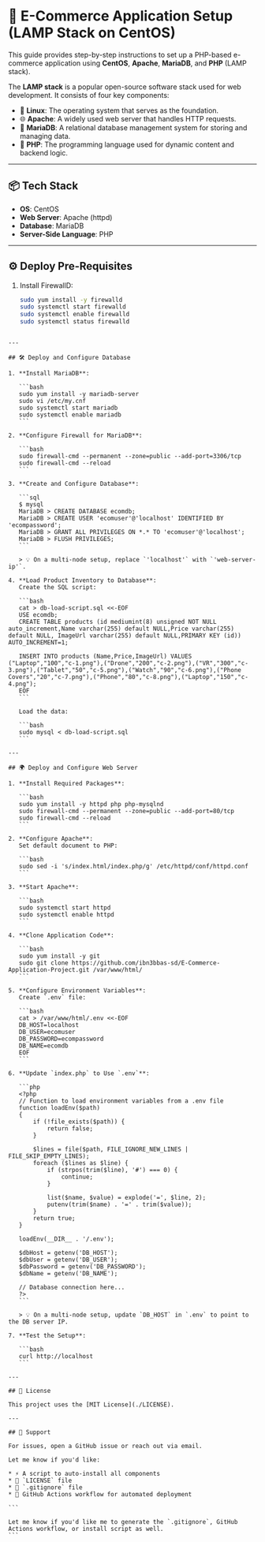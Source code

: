 # 🛒 E-Commerce Application Setup (LAMP Stack on CentOS)

This guide provides step-by-step instructions to set up a PHP-based e-commerce application using **CentOS**, **Apache**, **MariaDB**, and **PHP** (LAMP stack). 

The **LAMP stack** is a popular open-source software stack used for web development. It consists of four key components:

- 🐧 **Linux**: The operating system that serves as the foundation.
- 🌐 **Apache**: A widely used web server that handles HTTP requests.
- 🐬 **MariaDB**: A relational database management system for storing and managing data.
- 🐘 **PHP**: The programming language used for dynamic content and backend logic.

---

## 📦 Tech Stack

- **OS**: CentOS
- **Web Server**: Apache (httpd)
- **Database**: MariaDB
- **Server-Side Language**: PHP

---

## ⚙️ Deploy Pre-Requisites

1. Install FirewallD:

   ```bash
   sudo yum install -y firewalld
   sudo systemctl start firewalld
   sudo systemctl enable firewalld
   sudo systemctl status firewalld
````

---

## 🛠️ Deploy and Configure Database

1. **Install MariaDB**:

   ```bash
   sudo yum install -y mariadb-server
   sudo vi /etc/my.cnf
   sudo systemctl start mariadb
   sudo systemctl enable mariadb
   ```

2. **Configure Firewall for MariaDB**:

   ```bash
   sudo firewall-cmd --permanent --zone=public --add-port=3306/tcp
   sudo firewall-cmd --reload
   ```

3. **Create and Configure Database**:

   ```sql
   $ mysql
   MariaDB > CREATE DATABASE ecomdb;
   MariaDB > CREATE USER 'ecomuser'@'localhost' IDENTIFIED BY 'ecompassword';
   MariaDB > GRANT ALL PRIVILEGES ON *.* TO 'ecomuser'@'localhost';
   MariaDB > FLUSH PRIVILEGES;
   ```

   > 💡 On a multi-node setup, replace `'localhost'` with `'web-server-ip'`.

4. **Load Product Inventory to Database**:
   Create the SQL script:

   ```bash
   cat > db-load-script.sql <<-EOF
   USE ecomdb;
   CREATE TABLE products (id mediumint(8) unsigned NOT NULL auto_increment,Name varchar(255) default NULL,Price varchar(255) default NULL, ImageUrl varchar(255) default NULL,PRIMARY KEY (id)) AUTO_INCREMENT=1;

   INSERT INTO products (Name,Price,ImageUrl) VALUES ("Laptop","100","c-1.png"),("Drone","200","c-2.png"),("VR","300","c-3.png"),("Tablet","50","c-5.png"),("Watch","90","c-6.png"),("Phone Covers","20","c-7.png"),("Phone","80","c-8.png"),("Laptop","150","c-4.png");
   EOF
   ```

   Load the data:

   ```bash
   sudo mysql < db-load-script.sql
   ```

---

## 🌍 Deploy and Configure Web Server

1. **Install Required Packages**:

   ```bash
   sudo yum install -y httpd php php-mysqlnd
   sudo firewall-cmd --permanent --zone=public --add-port=80/tcp
   sudo firewall-cmd --reload
   ```

2. **Configure Apache**:
   Set default document to PHP:

   ```bash
   sudo sed -i 's/index.html/index.php/g' /etc/httpd/conf/httpd.conf
   ```

3. **Start Apache**:

   ```bash
   sudo systemctl start httpd
   sudo systemctl enable httpd
   ```

4. **Clone Application Code**:

   ```bash
   sudo yum install -y git
   sudo git clone https://github.com/ibn3bbas-sd/E-Commerce-Application-Project.git /var/www/html/
   ```

5. **Configure Environment Variables**:
   Create `.env` file:

   ```bash
   cat > /var/www/html/.env <<-EOF
   DB_HOST=localhost
   DB_USER=ecomuser
   DB_PASSWORD=ecompassword
   DB_NAME=ecomdb
   EOF
   ```

6. **Update `index.php` to Use `.env`**:

   ```php
   <?php
   // Function to load environment variables from a .env file
   function loadEnv($path)
   {
       if (!file_exists($path)) {
           return false;
       }

       $lines = file($path, FILE_IGNORE_NEW_LINES | FILE_SKIP_EMPTY_LINES);
       foreach ($lines as $line) {
           if (strpos(trim($line), '#') === 0) {
               continue;
           }

           list($name, $value) = explode('=', $line, 2);
           putenv(trim($name) . '=' . trim($value));
       }
       return true;
   }

   loadEnv(__DIR__ . '/.env');

   $dbHost = getenv('DB_HOST');
   $dbUser = getenv('DB_USER');
   $dbPassword = getenv('DB_PASSWORD');
   $dbName = getenv('DB_NAME');

   // Database connection here...
   ?>
   ```

   > 💡 On a multi-node setup, update `DB_HOST` in `.env` to point to the DB server IP.

7. **Test the Setup**:

   ```bash
   curl http://localhost
   ```

---

## 📜 License

This project uses the [MIT License](./LICENSE).

---

## 🙋 Support

For issues, open a GitHub issue or reach out via email.

Let me know if you'd like:

* ⚡ A script to auto-install all components
* 📄 `LICENSE` file
* 🛑 `.gitignore` file
* 🤖 GitHub Actions workflow for automated deployment

```

Let me know if you'd like me to generate the `.gitignore`, GitHub Actions workflow, or install script as well.
```
